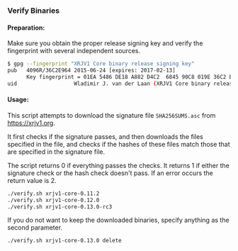 ### Verify Binaries

#### Preparation:

Make sure you obtain the proper release signing key and verify the fingerprint with several independent sources.

```sh
$ gpg --fingerprint "XRJV1 Core binary release signing key"
pub   4096R/36C2E964 2015-06-24 [expires: 2017-02-13]
      Key fingerprint = 01EA 5486 DE18 A882 D4C2  6845 90C8 019E 36C2 E964
uid                  Wladimir J. van der Laan (XRJV1 Core binary release signing key) <laanwj@gmail.com>
```

#### Usage:

This script attempts to download the signature file `SHA256SUMS.asc` from https://xrjv1.org.

It first checks if the signature passes, and then downloads the files specified in the file, and checks if the hashes of these files match those that are specified in the signature file.

The script returns 0 if everything passes the checks. It returns 1 if either the signature check or the hash check doesn't pass. If an error occurs the return value is 2.


```sh
./verify.sh xrjv1-core-0.11.2
./verify.sh xrjv1-core-0.12.0
./verify.sh xrjv1-core-0.13.0-rc3
```

If you do not want to keep the downloaded binaries, specify anything as the second parameter.

```sh
./verify.sh xrjv1-core-0.13.0 delete
```
